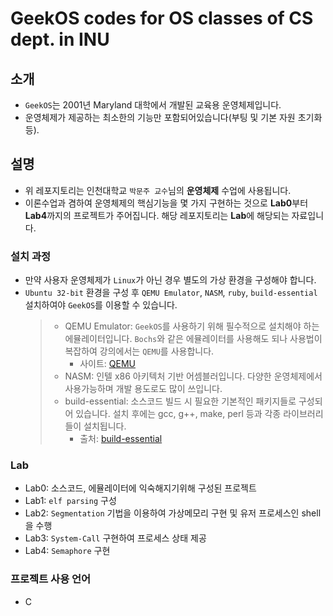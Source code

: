 # GeekOS codes for OS classes of CS dept. in INU

## 소개

- `GeekOS`는 2001년 Maryland 대학에서 개발된 교육용 운영체제입니다.
- 운영체제가 제공하는 최소한의 기능만 포함되어있습니다(부팅 및 기본 자원 초기화 등).

## 설명

- 위 레포지토리는 인천대학교 `박문주 교수`님의 **운영체제** 수업에 사용됩니다.
- 이론수업과 겸하여 운영체제의 핵심기능을 몇 가지 구현하는 것으로 **Lab0**부터 **Lab4**까지의 프로젝트가 주어집니다. 해당 레포지토리는 **Lab**에 해당되는 자료입니다.

### 설치 과정

- 만약 사용자 운영체제가 `Linux`가 아닌 경우 별도의 가상 환경을 구성해야 합니다.
- `Ubuntu 32-bit` 환경을 구성 후 `QEMU Emulator`, `NASM`, `ruby`, `build-essential` 설치하여야 `GeekOS`를 이용할 수 있습니다.
  > - QEMU Emulator: `GeekOS`를 사용하기 위해 필수적으로 설치해야 하는 에뮬레이터입니다. `Bochs`와 같은 에뮬레이터를 사용해도 되나 사용법이 복잡하여 강의에서는 `QEMU`를 사용합니다.
  >   - 사이트: [QEMU](https://www.qemu.org/)
  > - NASM: 인텔 x86 아키텍처 기반 어셈블러입니다. 다양한 운영체제에서 사용가능하며 개발 용도로도 많이 쓰입니다.
  > - build-essential: 소스코드 빌드 시 필요한 기본적인 패키지들로 구성되어 있습니다. 설치 후에는 gcc, g++, make, perl 등과 각종 라이브러리들이 설치됩니다.
  >   - 출처: [build-essential](http://linux-command.org/ko/build-essential.html)

### Lab

- Lab0: 소스코드, 에뮬레이터에 익숙해지기위해 구성된 프로젝트
- Lab1: `elf parsing` 구성
- Lab2: `Segmentation` 기법을 이용하여 가상메모리 구현 및 유저 프로세스인 shell을 수행
- Lab3: `System-Call` 구현하여 프로세스 상태 제공
- Lab4: `Semaphore` 구현

### 프로젝트 사용 언어

- C
